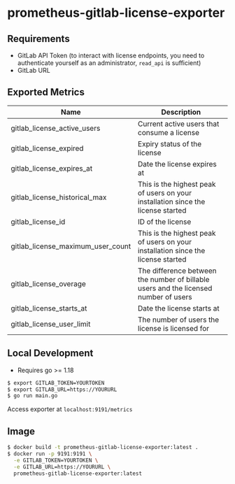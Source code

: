 # prometheus-gitlab-license-exporter

## Requirements

- GitLab API Token (to interact with license endpoints, you need to authenticate
yourself as an administrator, `read_api` is sufficient)
- GitLab URL

## Exported Metrics

| Name                              | Description                                                                          |
|-----------------------------------|--------------------------------------------------------------------------------------|
| gitlab_license_active_users       | Current active users that consume a license                                          |
| gitlab_license_expired            | Expiry status of the license                                                         |
| gitlab_license_expires_at         | Date the license expires at                                                          |
| gitlab_license_historical_max     | This is the highest peak of users on your installation since the license started     |
| gitlab_license_id                 | ID of the license                                                                    |
| gitlab_license_maximum_user_count | This is the highest peak of users on your installation since the license started     |
| gitlab_license_overage            | The difference between the number of billable users and the licensed number of users |
| gitlab_license_starts_at          | Date the license starts at                                                           |
| gitlab_license_user_limit         | The number of users the license is licensed for                                      |

## Local Development

- Requires go >= 1.18

```sh
$ export GITLAB_TOKEN=YOURTOKEN
$ export GITLAB_URL=https://YOURURL
$ go run main.go
```

Access exporter at `localhost:9191/metrics`

## Image

```sh
$ docker build -t prometheus-gitlab-license-exporter:latest .
$ docker run -p 9191:9191 \
  -e GITLAB_TOKEN=YOURTOKEN \
  -e GITLAB_URL=https://YOURURL \
  prometheus-gitlab-license-exporter:latest
```


